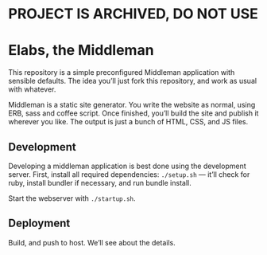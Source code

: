 # PROJECT IS ARCHIVED, DO NOT USE

# Elabs, the Middleman

This repository is a simple preconfigured Middleman application with sensible
defaults. The idea you’ll just fork this repository, and work as usual with
whatever.

Middleman is a static site generator. You write the website as normal, using
ERB, sass and coffee script. Once finished, you’ll build the site and publish
it wherever you like. The output is just a bunch of HTML, CSS, and JS files.

## Development

Developing a middleman application is best done using the development server.
First, install all required dependencies: `./setup.sh` — it’ll check for ruby,
install bundler if necessary, and run bundle install.

Start the webserver with `./startup.sh`.

## Deployment

Build, and push to host. We’ll see about the details.
